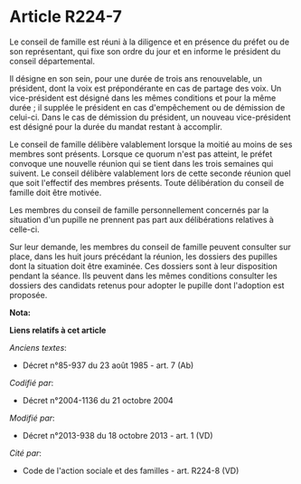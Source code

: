 # Article R224-7

Le conseil de famille est réuni à la diligence et en présence du préfet ou de son représentant, qui fixe son ordre du jour et
en informe le président du conseil départemental. 

Il désigne en son sein, pour une durée de trois ans renouvelable, un président, dont la voix est prépondérante en cas de
partage des voix. Un vice-président est désigné dans les mêmes conditions et pour la même durée ; il supplée le président en
cas d'empêchement ou de démission de celui-ci. Dans le cas de démission du président, un nouveau vice-président est désigné
pour la durée du mandat restant à accomplir. 

Le conseil de famille délibère valablement lorsque la moitié au moins de ses membres sont présents. Lorsque ce quorum n'est
pas atteint, le préfet convoque une nouvelle réunion qui se tient dans les trois semaines qui suivent. Le conseil délibère
valablement lors de cette seconde réunion quel que soit l'effectif des membres présents. Toute délibération du conseil de
famille doit être motivée. 

Les membres du conseil de famille personnellement concernés par la situation d'un pupille ne prennent pas part aux
délibérations relatives à celle-ci. 

Sur leur demande, les membres du conseil de famille peuvent consulter sur place, dans les huit jours précédant la réunion,
les dossiers des pupilles dont la situation doit être examinée. Ces dossiers sont à leur disposition pendant la séance. Ils
peuvent dans les mêmes conditions consulter les dossiers des candidats retenus pour adopter le pupille dont l'adoption est
proposée.

**Nota:**



**Liens relatifs à cet article**

_Anciens textes_:

  - Décret n°85-937 du 23 août 1985 - art. 7 (Ab)

_Codifié par_:

  - Décret n°2004-1136 du 21 octobre 2004

_Modifié par_:

  - Décret n°2013-938 du 18 octobre 2013 - art. 1 (VD)

_Cité par_:

  - Code de l'action sociale et des familles - art. R224-8 (VD)
